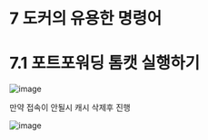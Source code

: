 # 7 도커의 유용한 명령어

# 7.1 포트포워딩 톰캣 실행하기

![image](https://user-images.githubusercontent.com/81672260/144150354-3a33004e-5420-4122-9221-0aaa7851d7d5.png)

만약 접속이 안될시 캐시 삭제후 진행

![image](https://user-images.githubusercontent.com/81672260/144150593-15df4ab3-b812-4231-b67f-ca894fe6a01a.png)

